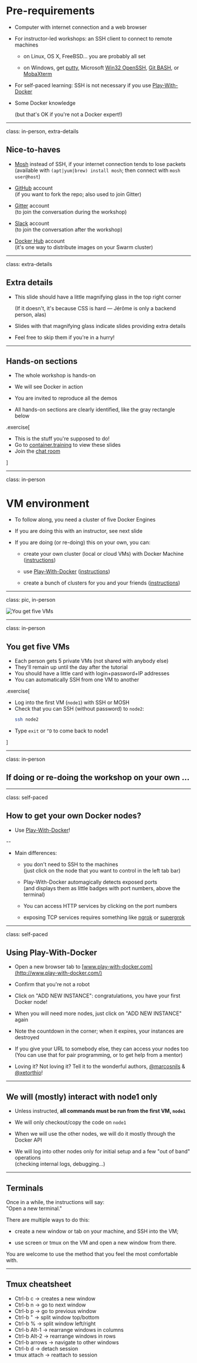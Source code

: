 # Pre-requirements

- Computer with internet connection and a web browser

- For instructor-led workshops: an SSH client to connect to remote machines

  - on Linux, OS X, FreeBSD... you are probably all set

  - on Windows, get [putty](http://www.putty.org/),
  Microsoft [Win32 OpenSSH](https://github.com/PowerShell/Win32-OpenSSH/wiki/Install-Win32-OpenSSH),
  [Git BASH](https://git-for-windows.github.io/), or
  [MobaXterm](http://mobaxterm.mobatek.net/)

- For self-paced learning: SSH is not necessary if you use
  [Play-With-Docker](http://www.play-with-docker.com/)

- Some Docker knowledge

  (but that's OK if you're not a Docker expert!)

---

class: in-person, extra-details

## Nice-to-haves

- [Mosh](https://mosh.org/) instead of SSH, if your internet connection tends to lose packets
  <br/>(available with `(apt|yum|brew) install mosh`; then connect with `mosh user@host`)

- [GitHub](https://github.com/join) account
  <br/>(if you want to fork the repo; also used to join Gitter)

- [Gitter](https://gitter.im/) account
  <br/>(to join the conversation during the workshop)

- [Slack](https://community.docker.com/registrations/groups/4316) account
  <br/>(to join the conversation after the workshop)

- [Docker Hub](https://hub.docker.com) account
  <br/>(it's one way to distribute images on your Swarm cluster)

---

class: extra-details

## Extra details

- This slide should have a little magnifying glass in the top right corner

  (If it doesn't, it's because CSS is hard — Jérôme is only a backend person, alas)

- Slides with that magnifying glass indicate slides providing extra details

- Feel free to skip them if you're in a hurry!

---

## Hands-on sections

- The whole workshop is hands-on

- We will see Docker in action

- You are invited to reproduce all the demos

- All hands-on sections are clearly identified, like the gray rectangle below

.exercise[

- This is the stuff you're supposed to do!
- Go to [container.training](http://container.training/) to view these slides
- Join the [chat room](chat)

]

---

class: in-person

# VM environment

- To follow along, you need a cluster of five Docker Engines

- If you are doing this with an instructor, see next slide

- If you are doing (or re-doing) this on your own, you can:

  - create your own cluster (local or cloud VMs) with Docker Machine
    ([instructions](https://github.com/jpetazzo/orchestration-workshop/tree/master/prepare-machine))

  - use [Play-With-Docker](http://play-with-docker.com) ([instructions](https://github.com/jpetazzo/orchestration-workshop#using-play-with-docker))

  - create a bunch of clusters for you and your friends
    ([instructions](https://github.com/jpetazzo/orchestration-workshop/tree/master/prepare-vms))

---

class: pic, in-person

![You get five VMs](you-get-five-vms.jpg)

---

class: in-person

## You get five VMs

- Each person gets 5 private VMs (not shared with anybody else)
- They'll remain up until the day after the tutorial
- You should have a little card with login+password+IP addresses
- You can automatically SSH from one VM to another

.exercise[

<!--
```bash
for N in $(seq 1 5); do
  ssh -o StrictHostKeyChecking=no node$N true
done
for N in $(seq 1 5); do
  (.
  docker-machine rm -f node$N
  ssh node$N "docker ps -aq | xargs -r docker rm -f"
  ssh node$N sudo rm -f /etc/systemd/system/docker.service
  ssh node$N sudo systemctl daemon-reload
  echo Restarting node$N.
  ssh node$N sudo systemctl restart docker
  echo Restarted node$N.
  ) &
done
wait
```
-->

- Log into the first VM (`node1`) with SSH or MOSH
- Check that you can SSH (without password) to `node2`:
  ```bash
  ssh node2
  ```
- Type `exit` or `^D` to come back to node1

<!--
```meta
^D
```
-->

]

---

class: in-person

## If doing or re-doing the workshop on your own ...

---

class: self-paced

## How to get your own Docker nodes?

- Use [Play-With-Docker](http://www.play-with-docker.com/)!

--

- Main differences:

  - you don't need to SSH to the machines
    <br/>(just click on the node that you want to control in the left tab bar)

  - Play-With-Docker automagically detects exposed ports
    <br/>(and displays them as little badges with port numbers, above the terminal)

  - You can access HTTP services by clicking on the port numbers

  - exposing TCP services requires something like
    [ngrok](https://ngrok.com/)
    or [supergrok](https://github.com/jpetazzo/orchestration-workshop#using-play-with-docker)

<!--

- If you use VMs deployed with Docker Machine:

  - you won't have pre-authorized SSH keys to bounce across machines

  - you won't have host aliases

-->

---

class: self-paced

## Using Play-With-Docker

- Open a new browser tab to [www.play-with-docker.com](http://www.play-with-docker.com/)

- Confirm that you're not a robot

- Click on "ADD NEW INSTANCE": congratulations, you have your first Docker node!

- When you will need more nodes, just click on "ADD NEW INSTANCE" again

- Note the countdown in the corner; when it expires, your instances are destroyed

- If you give your URL to somebody else, they can access your nodes too
  <br/>
  (You can use that for pair programming, or to get help from a mentor)

- Loving it? Not loving it? Tell it to the wonderful authors,
  [@marcosnils](https://twitter.com/marcosnils) &
  [@xetorthio](https://twitter.com/xetorthio)!

---

## We will (mostly) interact with node1 only

- Unless instructed, **all commands must be run from the first VM, `node1`**

- We will only checkout/copy the code on `node1`

- When we will use the other nodes, we will do it mostly through the Docker API

- We will log into other nodes only for initial setup and a few "out of band" operations
  <br/>(checking internal logs, debugging...)

---

## Terminals

Once in a while, the instructions will say:
<br/>"Open a new terminal."

There are multiple ways to do this:

- create a new window or tab on your machine, and SSH into the VM;

- use screen or tmux on the VM and open a new window from there.

You are welcome to use the method that you feel the most comfortable with.

---

## Tmux cheatsheet

- Ctrl-b c → creates a new window
- Ctrl-b n → go to next window
- Ctrl-b p → go to previous window
- Ctrl-b " → split window top/bottom
- Ctrl-b % → split window left/right
- Ctrl-b Alt-1 → rearrange windows in columns
- Ctrl-b Alt-2 → rearrange windows in rows
- Ctrl-b arrows → navigate to other windows
- Ctrl-b d → detach session
- tmux attach → reattach to session
